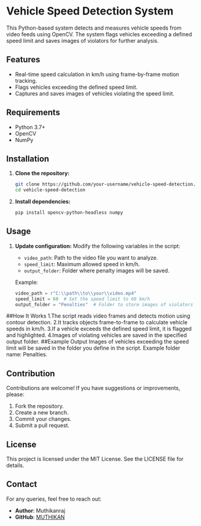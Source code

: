 # Vehicle Speed Detection System

This Python-based system detects and measures vehicle speeds from video feeds using OpenCV. The system flags vehicles exceeding a defined speed limit and saves images of violators for further analysis.

## Features
- Real-time speed calculation in km/h using frame-by-frame motion tracking.
- Flags vehicles exceeding the defined speed limit.
- Captures and saves images of vehicles violating the speed limit.

## Requirements
- Python 3.7+
- OpenCV
- NumPy

## Installation

1. **Clone the repository:**

    ```bash
    git clone https://github.com/your-username/vehicle-speed-detection.git
    cd vehicle-speed-detection
    ```

2. **Install dependencies:**

    ```bash
    pip install opencv-python-headless numpy
    ```

## Usage

1. **Update configuration:**
   Modify the following variables in the script:
   - `video_path`: Path to the video file you want to analyze.
   - `speed_limit`: Maximum allowed speed in km/h.
   - `output_folder`: Folder where penalty images will be saved.

   Example:
   ```python
   video_path = r"C:\\path\\to\\your\\video.mp4"
   speed_limit = 60  # Set the speed limit to 60 km/h
   output_folder = "Penalties"  # Folder to store images of violators

##How It Works
1.The script reads video frames and detects motion using contour detection.
2.It tracks objects frame-to-frame to calculate vehicle speeds in km/h.
3.If a vehicle exceeds the defined speed limit, it is flagged and highlighted.
4.Images of violating vehicles are saved in the specified output folder.
##Example Output
Images of vehicles exceeding the speed limit will be saved in the folder you define in the script. Example folder name: Penalties.

## Contribution
Contributions are welcome! If you have suggestions or improvements, please:
1. Fork the repository.
2. Create a new branch.
3. Commit your changes.
4. Submit a pull request.

## License
This project is licensed under the MIT License. See the LICENSE file for details.

## Contact
For any queries, feel free to reach out:
- **Author**: Muthikanraj
- **GitHub**: [MUTHIKAN](https://github.com/MUTHIKAN)
